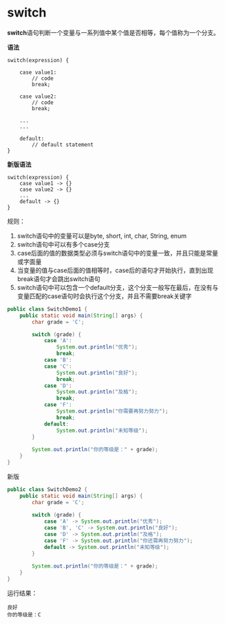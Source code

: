 # switch

**switch**语句判断一个变量与一系列值中某个值是否相等，每个值称为一个分支。

**语法**

```text
switch(expression) {

    case value1:
        // code
        break;
        
    case value2:
        // code
        break;
        
    ...
    ...
    
    default:
        // default statement
}
```

**新版语法**

```text
switch(expression) {
    case value1 -> {}
    case value2 -> {}
    ...
    default -> {}
}
```

规则：

1. switch语句中的变量可以是byte, short, int, char, String, enum
2. switch语句中可以有多个case分支
3. case后面的值的数据类型必须与switch语句中的变量一致，并且只能是常量或字面量
4. 当变量的值与case后面的值相等时，case后的语句才开始执行，直到出现break语句才会跳出switch语句
5. switch语句中可以包含一个default分支，这个分支一般写在最后，在没有与变量匹配的case语句时会执行这个分支，并且不需要break关键字

```java
public class SwitchDemo1 {
    public static void main(String[] args) {
        char grade = 'C';

        switch (grade) {
            case 'A':
                System.out.println("优秀");
                break;
            case 'B':
            case 'C':
                System.out.println("良好");
                break;
            case 'D':
                System.out.println("及格");
                break;
            case 'F':
                System.out.println("你需要再努力努力");
                break;
            default:
                System.out.println("未知等级");
        }
        
        System.out.println("你的等级是：" + grade);
    }
}
```

新版

```java
public class SwitchDemo2 {
    public static void main(String[] args) {
        char grade = 'C';
        
        switch (grade) {
            case 'A' -> System.out.println("优秀");
            case 'B', 'C' -> System.out.println("良好");
            case 'D' -> System.out.println("及格");
            case 'F' -> System.out.println("你还需再努力努力");
            default -> System.out.println("未知等级");
        }
        
        System.out.println("你的等级是：" + grade);
    }
}
```

运行结果：

```text
良好
你的等级是：C
```

